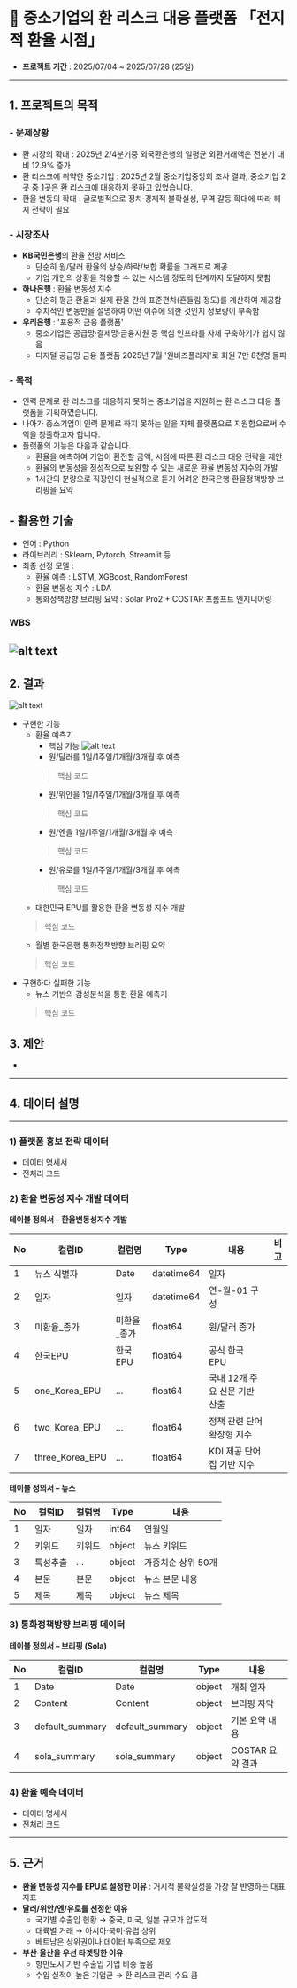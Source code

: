# 📌 중소기업의 환 리스크 대응 플랫폼 **「전지적 환율 시점」**

- **프로젝트 기간** : 2025/07/04 ~ 2025/07/28 (25일)

---

## 1. 프로젝트의 목적 
### - 문제상황
- 환 시장의 확대 : 2025년 2/4분기중 외국환은행의 일평균 외환거래액은 전분기 대비 12.9% 증가
- 환 리스크에 취약한 중소기업 : 2025년 2월 중소기업중앙회 조사 결과, 중소기업 2곳 중 1곳은 환 리스크에 대응하지 못하고 있었습니다.
- 환율 변동의 확대 : 글로벌적으로 정치·경제적 불확실성, 무역 갈등 확대에 따라 헤지 전략이 필요

### - 시장조사
- **KB국민은행**의 환율 전망 서비스
    - 단순히 원/달러 환율의 상승/하락/보합 확률을 그래프로 제공
    - 기업 개인의 상황을 적용할 수 있는 시스템 정도의 단계까지 도달하지 못함
- **하나은행** : 환율 변동성 지수
    - 단순히 평균 환율과 실제 환율 간의 표준편차(흔들림 정도)를 계산하여 제공함
    - 수치적인 변동만을 설명하여 어떤 이슈에 의한 것인지 정보량이 부족함
- **우리은행** : '포용적 금융 플랫폼'
    - 중소기업은 공급망·결제망·금융지원 등 핵심 인프라를 자체 구축하기가 쉽지 않음 
    - 디지털 공급망 금융 플랫폼 2025년 7월 '원비즈플라자'로 회원 7만 8천명 돌파

### - 목적
- 인력 문제로 환 리스크를 대응하지 못하는 중소기업을 지원하는 환 리스크 대응 플랫폼을 기획하였습니다.
- 나아가 중소기업이 인력 문제로 하지 못하는 일을 자체 플랫폼으로 지원함으로써 수익을 창출하고자 합니다.
- 플랫폼의 기능은 다음과 같습니다.
    - 환율을 예측하여 기업이 환전할 금액, 시점에 따른 환 리스크 대응 전략을 제안
    - 환율의 변동성을 정성적으로 보완할 수 있는 새로운 환율 변동성 지수의 개발
    - 1시간의 분량으로 직장인이 현실적으로 듣기 어려운 한국은행 환율정책방향 브리핑을 요약

## - 활용한 기술
- 언어 : Python
- 라이브러리 : Sklearn, Pytorch, Streamlit 등
- 최종 선정 모델 :
    - 환율 예측 : LSTM, XGBoost, RandomForest
    - 환율 변동성 지수 : LDA
    - 통화정책방향 브리핑 요약 : Solar Pro2 + COSTAR 프롬프트 엔지니어링

### WBS
![alt text](image-2.png)
---
## 2. 결과
![alt text](image.png)
- 구현한 기능
    - 환율 예측기 
        - 핵심 기능
        ![alt text](image-1.png)
        - 원/달러를 1일/1주일/1개월/3개월 후 예측
        > 핵심 코드
        - 원/위안을 1일/1주일/1개월/3개월 후 예측
        > 핵심 코드
        - 원/엔을 1일/1주일/1개월/3개월 후 예측
        > 핵심 코드
        - 원/유로를 1일/1주일/1개월/3개월 후 예측
        > 핵심 코드
    - 대한민국 EPU를 활용한 환율 변동성 지수 개발
    > 핵심 코드
    - 월별 한국은행 통화정책방향 브리핑 요약
    > 핵심 코드
- 구현하다 실패한 기능
    - 뉴스 기반의 감성분석을 통한 환율 예측기
    > 핵심 코드

## 3. 제안
- 
---
## 4. 데이터 설명
---

### 1) 플랫폼 홍보 전략 데이터
- 데이터 명세서  
- 전처리 코드  

### 2) 환율 변동성 지수 개발 데이터
**테이블 정의서 – 환율변동성지수 개발**

| No | 컬럼ID          | 컬럼명      | Type        | 내용                            | 비고 |
|----|----------------|------------|-------------|---------------------------------|------|
| 1  | 뉴스 식별자     | Date       | datetime64  | 일자                            |      |
| 2  | 일자           | 일자       | datetime64  | 연-월-01 구성                   |      |
| 3  | 미환율_종가     | 미환율_종가 | float64     | 원/달러 종가                     |      |
| 4  | 한국EPU        | 한국EPU    | float64     | 공식 한국 EPU                   |      |
| 5  | one_Korea_EPU  | …          | float64     | 국내 12개 주요 신문 기반 산출   |      |
| 6  | two_Korea_EPU  | …          | float64     | 정책 관련 단어 확장형 지수       |      |
| 7  | three_Korea_EPU| …          | float64     | KDI 제공 단어집 기반 지수       |      |

**테이블 정의서 – 뉴스**

| No | 컬럼ID | 컬럼명 | Type   | 내용            |
|----|--------|--------|--------|-----------------|
| 1  | 일자   | 일자   | int64  | 연월일          |
| 2  | 키워드 | 키워드 | object | 뉴스 키워드     |
| 3  | 특성추출 | …    | object | 가중치순 상위 50개 |
| 4  | 본문   | 본문   | object | 뉴스 본문 내용  |
| 5  | 제목   | 제목   | object | 뉴스 제목       |

### 3) 통화정책방향 브리핑 데이터
**테이블 정의서 – 브리핑 (Sola)**

| No | 컬럼ID          | 컬럼명         | Type   | 내용                 |
|----|----------------|---------------|--------|----------------------|
| 1  | Date           | Date          | object | 개최 일자            |
| 2  | Content        | Content       | object | 브리핑 자막          |
| 3  | default_summary| default_summary| object | 기본 요약 내용       |
| 4  | sola_summary   | sola_summary  | object | COSTAR 요약 결과     |

### 4) 환율 예측 데이터
- 데이터 명세서  
- 전처리 코드  
---

## 5. 근거
- **환율 변동성 지수를 EPU로 설정한 이유** : 거시적 불확실성을 가장 잘 반영하는 대표 지표  
- **달러/위안/엔/유로를 선정한 이유**  
  - 국가별 수출입 현황 → 중국, 미국, 일본 규모가 압도적  
  - 대륙별 거래 → 아시아·북미·유럽 상위  
  - 베트남은 상위권이나 데이터 부족으로 제외  
- **부산·울산을 우선 타겟팅한 이유**  
  - 항만도시 기반 수출입 기업 비중 높음  
  - 수입 실적이 높은 기업군 → 환 리스크 관리 수요 큼  